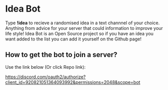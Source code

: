 # Idea Bot
Type **!idea** to recieve a randomised idea in a text channnel of your choice. Anything from advice for your server that could information to improve your life style! Idea Bot is an Open Source project so if you have an idea you want added to the list you can add it yourself on the Github page!

## How to get the bot to join a server?

Use the link below (Or click Repo link):

https://discord.com/oauth2/authorize?client_id=920821051364093992&permissions=2048&scope=bot